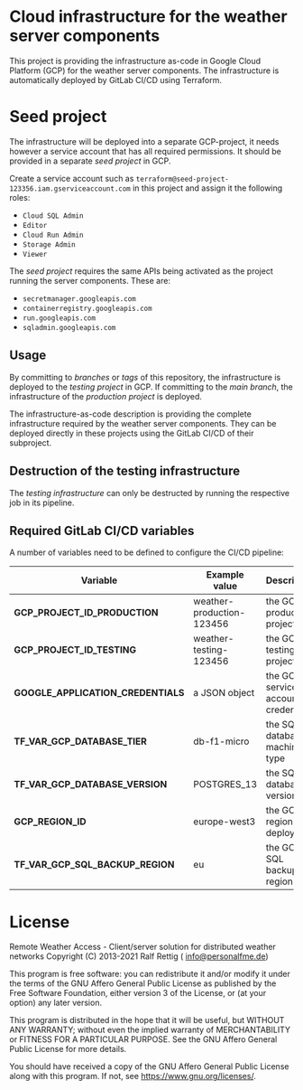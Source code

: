 # Cloud infrastructure for the weather server components

This project is providing the infrastructure as-code in Google Cloud Platform (GCP) for the weather server
components. The infrastructure is automatically deployed by GitLab CI/CD using Terraform.


# Seed project

The infrastructure will be deployed into a separate GCP-project, it needs however a service account that has all
required permissions. It should be provided in a separate *seed project* in GCP.

Create a service account such as `terraform@seed-project-123356.iam.gserviceaccount.com` in this project and assign it
the following roles:

* `Cloud SQL Admin`
* `Editor`
* `Cloud Run Admin`
* `Storage Admin`
* `Viewer`

The *seed project* requires the same APIs being activated as the project running the server components. These are:

* `secretmanager.googleapis.com`
* `containerregistry.googleapis.com`
* `run.googleapis.com`
* `sqladmin.googleapis.com`

## Usage

By committing to *branches* or *tags* of this repository, the infrastructure is deployed to the *testing project* in
GCP. If committing to the *main branch*, the infrastructure of the *production project* is deployed.

The infrastructure-as-code description is providing the complete infrastructure required by the weather server
components. They can be deployed directly in these projects using the GitLab CI/CD of their subproject.

## Destruction of the testing infrastructure

The *testing infrastructure* can only be destructed by running the respective job in its pipeline.

## Required GitLab CI/CD variables

A number of variables need to be defined to configure the CI/CD pipeline:

| Variable                           | Example value             | Description                         |
|------------------------------------|---------------------------|-------------------------------------| 
| **GCP_PROJECT_ID_PRODUCTION**      | weather-production-123456 | the GCP production project ID       |
| **GCP_PROJECT_ID_TESTING**         | weather-testing-123456    | the GCP testing project ID          |
| **GOOGLE_APPLICATION_CREDENTIALS** | a JSON object             | the GCP service account credentials |
| **TF_VAR_GCP_DATABASE_TIER**       | db-f1-micro               | the SQL database machine type       |
| **TF_VAR_GCP_DATABASE_VERSION**    | POSTGRES_13               | the SQL database version            |
| **GCP_REGION_ID**                  | europe-west3              | the GCP region of deployment        |
| **TF_VAR_GCP_SQL_BACKUP_REGION**   | eu                        | the GCP SQL backup region           |


# License

Remote Weather Access - Client/server solution for distributed weather networks Copyright (C) 2013-2021 Ralf Rettig (
info@personalfme.de)

This program is free software: you can redistribute it and/or modify it under the terms of the GNU Affero General Public
License as published by the Free Software Foundation, either version 3 of the License, or (at your option) any later
version.

This program is distributed in the hope that it will be useful, but WITHOUT ANY WARRANTY; without even the implied
warranty of MERCHANTABILITY or FITNESS FOR A PARTICULAR PURPOSE. See the GNU Affero General Public License for more
details.

You should have received a copy of the GNU Affero General Public License along with this program. If not,
see <https://www.gnu.org/licenses/>.